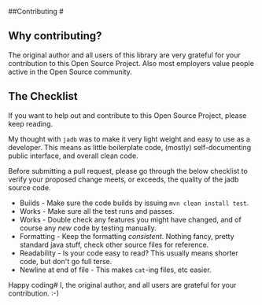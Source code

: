 ##Contributing #
## Why contributing? ##
The original author and all users of this library are very grateful for your contribution
to this Open Source Project. Also most employers value people active in the Open Source
community.

## The Checklist ##
If you want to help out and contribute to this Open Source Project, please keep reading.

My thought with `jadb` was to make it very light weight and easy to use as a developer.
This means as little boilerplate code, (mostly) self-documenting public interface, and
overall clean code.

Before submitting a pull request, please go through the below checklist to verify
your proposed change meets, or exceeds, the quality of the jadb source code.

* Builds - Make sure the code builds by issuing `mvn clean install test`.
* Works - Make sure all the test runs and passes.
* Works - Double check any features you might have changed, and of course any _new_ code
  by testing manually.
* Formatting - Keep the formatting _consistent_. Nothing
  fancy, pretty standard java stuff, check other source files
  for reference.
* Readability - Is your code easy to read? This usually means shorter code, but don't go
  full terse.
* Newline at end of file - This makes `cat`-ing files, etc easier.

Happy coding# I, the original author, and all users are grateful for your contribution. :-)
 